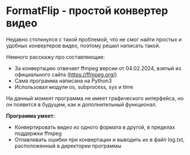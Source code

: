 # FormatFlip - простой конвертер видео

Недавно столкнулся с такой проблемой, что не смог найти простых и удобных конвертеров видео, поэтому решил написать такой.

Немного расскажу про составляющие:
+ За конвертацию отвечает ffmpeg версии от 04.02.2024, взятый из официального сайта (https://ffmpeg.org/)
+ Сама программа написана на Python3
+ Использовал модули os, subprocess, sys и time

На данный момент программа не имеет графического интерфейса, но он появится в будущем, как и дополнительный функционал.

**Программа умеет:**
+ Конвертировать видео из одного формата в другой, в пределах поддержки ffmpeg
+ Отлавливать ошибки при конвертации и выводить их в файл log.txt, расположенный в директории программы
